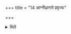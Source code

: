 +++
title = "14 आग्नीध्रागारे प्रवृज्यः"

+++

<details><summary>थिते</summary>

आग्नीध्रागारे प्रवृज्यः १४
</details>
